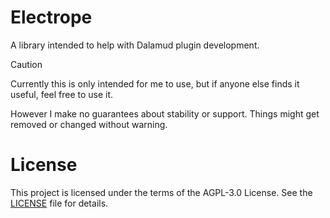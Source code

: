 ﻿# Electrope

A library intended to help with Dalamud plugin development.


> [!CAUTION]
> Currently this is only intended for me to use, but if anyone else finds it useful, feel free to use it.
>
> However I make no guarantees about stability or support. Things might get removed or changed without warning.


# License
This project is licensed under the terms of the AGPL-3.0 License.
See the [LICENSE](./LICENSE.md) file for details.
